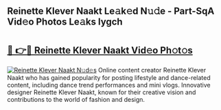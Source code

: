 ## Reinette Klever Naakt Le𝚊k𝚎d N𝚞𝚍e - Part-SqA Vid𝚎o Photos Le𝚊ks lygch

# <h2><a href="http://fb7haps.evod.top/?m=Reinette+Klever+Naakt">🔗 👉🔴 Reinette Klever Naakt Vid𝚎o Ph𝚘t𝚘s</a></h2>

[![Reinette Klever Naakt N𝚞d𝚎s](https://i.imgur.com/8V9OHl7.gif)](http://fb7haps.evod.top/?m=Reinette+Klever+Naakt)
Online content creator Reinette Klever Naakt who has gained popularity for posting lifestyle and dance-related content, including dance trend performances and mini vlogs. Innovative designer Reinette Klever Naakt, known for their creative vision and contributions to the world of fashion and design. 
